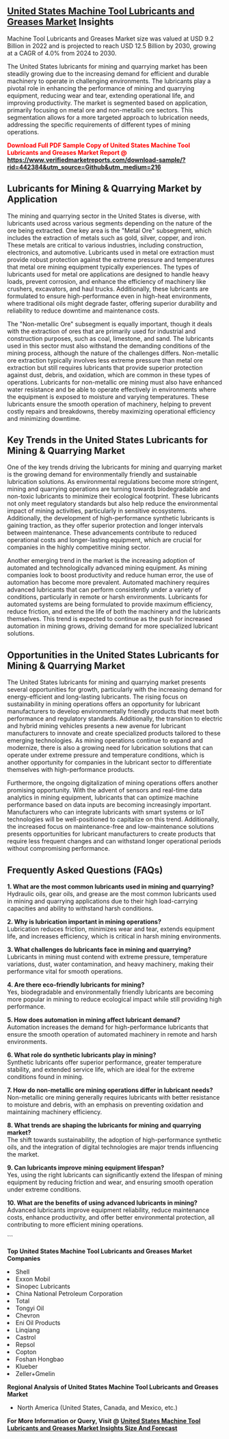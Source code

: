 <h2><a href="https://www.verifiedmarketreports.com/download-sample/?rid=442384&amp;utm_source=Github&amp;utm_medium=216" target="_blank">United States Machine Tool Lubricants and Greases Market</a> Insights</h2><p>Machine Tool Lubricants and Greases Market size was valued at USD 9.2 Billion in 2022 and is projected to reach USD 12.5 Billion by 2030, growing at a CAGR of 4.0% from 2024 to 2030.</p><p><p>The United States lubricants for mining and quarrying market has been steadily growing due to the increasing demand for efficient and durable machinery to operate in challenging environments. The lubricants play a pivotal role in enhancing the performance of mining and quarrying equipment, reducing wear and tear, extending operational life, and improving productivity. The market is segmented based on application, primarily focusing on metal ore and non-metallic ore sectors. This segmentation allows for a more targeted approach to lubrication needs, addressing the specific requirements of different types of mining operations. </p><p><strong><p><span class=""><span style="color: #ff0000;"><strong>Download Full PDF Sample Copy of United States Machine Tool Lubricants and Greases Market Report</strong> @ </span><a href="https://www.verifiedmarketreports.com/download-sample/?rid=442384&amp;utm_source=Github&amp;utm_medium=216" target="_blank">https://www.verifiedmarketreports.com/download-sample/?rid=442384&amp;utm_source=Github&amp;utm_medium=216</a></span></p></strong></p><h2>Lubricants for Mining & Quarrying Market by Application</h2><p>The mining and quarrying sector in the United States is diverse, with lubricants used across various segments depending on the nature of the ore being extracted. One key area is the "Metal Ore" subsegment, which includes the extraction of metals such as gold, silver, copper, and iron. These metals are critical to various industries, including construction, electronics, and automotive. Lubricants used in metal ore extraction must provide robust protection against the extreme pressure and temperatures that metal ore mining equipment typically experiences. The types of lubricants used for metal ore applications are designed to handle heavy loads, prevent corrosion, and enhance the efficiency of machinery like crushers, excavators, and haul trucks. Additionally, these lubricants are formulated to ensure high-performance even in high-heat environments, where traditional oils might degrade faster, offering superior durability and reliability to reduce downtime and maintenance costs.</p><p>The "Non-metallic Ore" subsegment is equally important, though it deals with the extraction of ores that are primarily used for industrial and construction purposes, such as coal, limestone, and sand. The lubricants used in this sector must also withstand the demanding conditions of the mining process, although the nature of the challenges differs. Non-metallic ore extraction typically involves less extreme pressure than metal ore extraction but still requires lubricants that provide superior protection against dust, debris, and oxidation, which are common in these types of operations. Lubricants for non-metallic ore mining must also have enhanced water resistance and be able to operate effectively in environments where the equipment is exposed to moisture and varying temperatures. These lubricants ensure the smooth operation of machinery, helping to prevent costly repairs and breakdowns, thereby maximizing operational efficiency and minimizing downtime.</p><h2>Key Trends in the United States Lubricants for Mining & Quarrying Market</h2><p>One of the key trends driving the lubricants for mining and quarrying market is the growing demand for environmentally friendly and sustainable lubrication solutions. As environmental regulations become more stringent, mining and quarrying operations are turning towards biodegradable and non-toxic lubricants to minimize their ecological footprint. These lubricants not only meet regulatory standards but also help reduce the environmental impact of mining activities, particularly in sensitive ecosystems. Additionally, the development of high-performance synthetic lubricants is gaining traction, as they offer superior protection and longer intervals between maintenance. These advancements contribute to reduced operational costs and longer-lasting equipment, which are crucial for companies in the highly competitive mining sector.</p><p>Another emerging trend in the market is the increasing adoption of automated and technologically advanced mining equipment. As mining companies look to boost productivity and reduce human error, the use of automation has become more prevalent. Automated machinery requires advanced lubricants that can perform consistently under a variety of conditions, particularly in remote or harsh environments. Lubricants for automated systems are being formulated to provide maximum efficiency, reduce friction, and extend the life of both the machinery and the lubricants themselves. This trend is expected to continue as the push for increased automation in mining grows, driving demand for more specialized lubricant solutions.</p><h2>Opportunities in the United States Lubricants for Mining & Quarrying Market</h2><p>The United States lubricants for mining and quarrying market presents several opportunities for growth, particularly with the increasing demand for energy-efficient and long-lasting lubricants. The rising focus on sustainability in mining operations offers an opportunity for lubricant manufacturers to develop environmentally friendly products that meet both performance and regulatory standards. Additionally, the transition to electric and hybrid mining vehicles presents a new avenue for lubricant manufacturers to innovate and create specialized products tailored to these emerging technologies. As mining operations continue to expand and modernize, there is also a growing need for lubrication solutions that can operate under extreme pressure and temperature conditions, which is another opportunity for companies in the lubricant sector to differentiate themselves with high-performance products.</p><p>Furthermore, the ongoing digitalization of mining operations offers another promising opportunity. With the advent of sensors and real-time data analytics in mining equipment, lubricants that can optimize machine performance based on data inputs are becoming increasingly important. Manufacturers who can integrate lubricants with smart systems or IoT technologies will be well-positioned to capitalize on this trend. Additionally, the increased focus on maintenance-free and low-maintenance solutions presents opportunities for lubricant manufacturers to create products that require less frequent changes and can withstand longer operational periods without compromising performance.</p><h2>Frequently Asked Questions (FAQs)</h2><p><strong>1. What are the most common lubricants used in mining and quarrying?</strong><br>Hydraulic oils, gear oils, and grease are the most common lubricants used in mining and quarrying applications due to their high load-carrying capacities and ability to withstand harsh conditions.</p><p><strong>2. Why is lubrication important in mining operations?</strong><br>Lubrication reduces friction, minimizes wear and tear, extends equipment life, and increases efficiency, which is critical in harsh mining environments.</p><p><strong>3. What challenges do lubricants face in mining and quarrying?</strong><br>Lubricants in mining must contend with extreme pressure, temperature variations, dust, water contamination, and heavy machinery, making their performance vital for smooth operations.</p><p><strong>4. Are there eco-friendly lubricants for mining?</strong><br>Yes, biodegradable and environmentally friendly lubricants are becoming more popular in mining to reduce ecological impact while still providing high performance.</p><p><strong>5. How does automation in mining affect lubricant demand?</strong><br>Automation increases the demand for high-performance lubricants that ensure the smooth operation of automated machinery in remote and harsh environments.</p><p><strong>6. What role do synthetic lubricants play in mining?</strong><br>Synthetic lubricants offer superior performance, greater temperature stability, and extended service life, which are ideal for the extreme conditions found in mining.</p><p><strong>7. How do non-metallic ore mining operations differ in lubricant needs?</strong><br>Non-metallic ore mining generally requires lubricants with better resistance to moisture and debris, with an emphasis on preventing oxidation and maintaining machinery efficiency.</p><p><strong>8. What trends are shaping the lubricants for mining and quarrying market?</strong><br>The shift towards sustainability, the adoption of high-performance synthetic oils, and the integration of digital technologies are major trends influencing the market.</p><p><strong>9. Can lubricants improve mining equipment lifespan?</strong><br>Yes, using the right lubricants can significantly extend the lifespan of mining equipment by reducing friction and wear, and ensuring smooth operation under extreme conditions.</p><p><strong>10. What are the benefits of using advanced lubricants in mining?</strong><br>Advanced lubricants improve equipment reliability, reduce maintenance costs, enhance productivity, and offer better environmental protection, all contributing to more efficient mining operations.</p>```</p><p><strong>Top United States Machine Tool Lubricants and Greases Market Companies</strong></p><div data-test-id=""><p><li>Shell</li><li> Exxon Mobil</li><li> Sinopec Lubricants</li><li> China National Petroleum Corporation</li><li> Total</li><li> Tongyi Oil</li><li> Chevron</li><li> Eni Oil Products</li><li> Linqiang</li><li> Castrol</li><li> Repsol</li><li> Copton</li><li> Foshan Hongbao</li><li> Klueber</li><li> Zeller+Gmelin</li></p><div><strong>Regional Analysis of&nbsp;United States Machine Tool Lubricants and Greases Market</strong></div><ul><li dir="ltr"><p dir="ltr">North America&nbsp;(United States, Canada, and Mexico, etc.)</p></li></ul><p><strong>For More Information or Query, Visit @&nbsp;</strong><strong><a href="https://www.verifiedmarketreports.com/product/machine-tool-lubricants-and-greases-market/?utm_source=Github&amp;utm_medium=216" target="_blank">United States Machine Tool Lubricants and Greases Market Insights Size And Forecast</a></strong></p></div>
